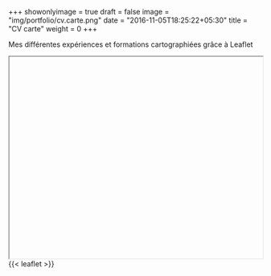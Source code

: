 
+++
showonlyimage = true
draft = false
image = "img/portfolio/cv.carte.png"
date = "2016-11-05T18:25:22+05:30"
title = "CV carte"
weight = 0
+++

Mes différentes expériences et formations cartographiées grâce à Leaflet
<!--more-->



<iframe width="100%" height="400"></iframe>
{{< leaflet >}}
